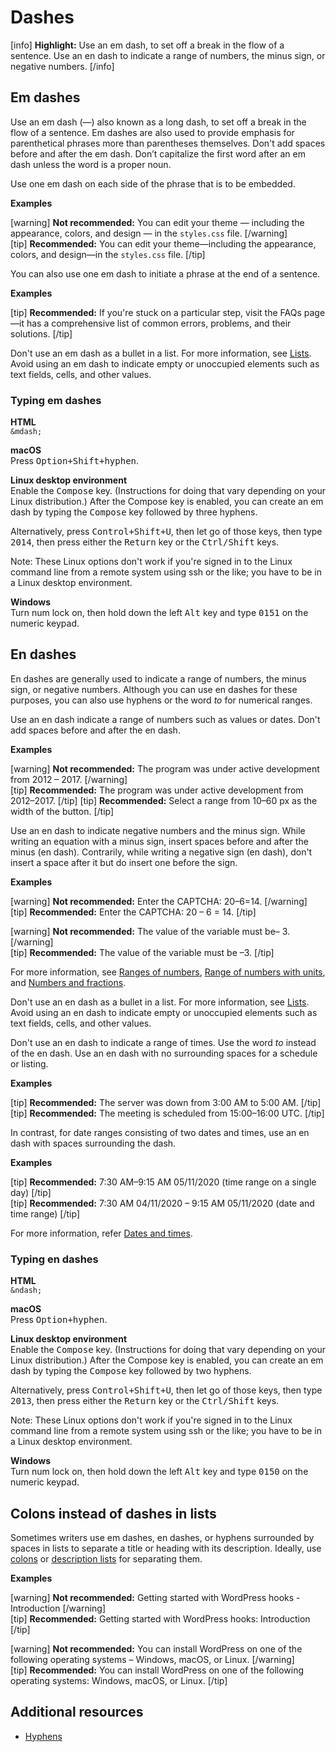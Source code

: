 # Dashes

[info] **Highlight:** Use an em dash, to set off a break in the flow of a sentence. Use an en dash to indicate a range of numbers, the minus sign, or negative numbers. [/info]

## Em dashes

Use an em dash (—) also known as a long dash, to set off a break in the flow of a sentence. Em dashes are also used to provide emphasis for parenthetical phrases more than parentheses themselves. Don't add spaces before and after the em dash. Don’t capitalize the first word after an em dash unless the word is a proper noun.

Use one em dash on each side of the phrase that is to be embedded.

**Examples**  

[warning] **Not recommended:** You can edit your theme — including the appearance, colors, and design — in the `styles.css` file.  [/warning]  
[tip] **Recommended:** You can edit your theme—including the appearance, colors, and design—in the `styles.css` file. [/tip]

You can also use one em dash to initiate a phrase at the end of a sentence.

**Examples**  

[tip] **Recommended:** If you're stuck on a particular step, visit the FAQs page—it has a comprehensive list of common errors, problems, and  their solutions. [/tip]

Don't use an em dash as a bullet in a list. For more information, see [Lists](https://make.wordpress.org/docs/style-guide/formatting/lists/). Avoid using an em dash to indicate empty or unoccupied elements such as text fields, cells, and other values.

### Typing em dashes

**HTML**  
``&mdash;``  

**macOS**  
Press <kbd>Option+Shift+hyphen</kbd>.  

**Linux desktop environment**  
Enable the <kbd>Compose</kbd> key. (Instructions for doing that vary depending on your Linux distribution.) After the Compose key is enabled, you can create an em dash by typing the <kbd>Compose</kbd> key followed by three hyphens.  

Alternatively, press <kbd>Control+Shift+U</kbd>, then let go of those keys, then type <kbd>2014</kbd>, then press either the <kbd>Return</kbd> key or the <kbd>Ctrl/Shift</kbd> keys.

Note: These Linux options don't work if you're signed in to the Linux command line from a remote system using ssh or the like; you have to be in a Linux desktop environment.  

**Windows**  
Turn num lock on, then hold down the left <kbd>Alt</kbd> key and type <kbd>0151</kbd> on the numeric keypad.  

## En dashes

En dashes are generally used to indicate a range of numbers, the minus sign, or negative numbers. Although you can use en dashes for these purposes, you can also use hyphens or the word *to* for numerical ranges.

Use an en dash indicate a range of numbers such as values or dates. Don't add spaces before and after the en dash.

**Examples**  

[warning] **Not recommended:** The program was under active development from 2012 – 2017.  [/warning]  
[tip] **Recommended:** The program was under active development from 2012–2017. [/tip]
[tip] **Recommended:** Select a range from 10–60 px as the width of the button. [/tip]

Use an en dash to indicate negative numbers and the minus sign. While writing an equation with a minus sign, insert spaces before and after the minus (en dash). Contrarily, while writing a negative sign (en dash), don't insert a space after it but do insert one before the sign.

**Examples**  

[warning] **Not recommended:** Enter the CAPTCHA: 20–6=14. [/warning]  
[tip] **Recommended:** Enter the CAPTCHA: 20 – 6 = 14. [/tip]

[warning] **Not recommended:** The value of the variable must be– 3.  [/warning]  
[tip] **Recommended:** The value of the variable must be –3. [/tip]

For more information, see [Ranges of numbers](https://make.wordpress.org/docs/style-guide/formatting/numbers/#ranges-of-numbers), [Range of numbers with units](https://make.wordpress.org/docs/style-guide/formatting/units-of-measurement/#ranges-of-numbers-with-units), and [Numbers and fractions](https://make.wordpress.org/docs/style-guide/punctuation/hyphens/#numbers-and-fractions).

Don't use an en dash as a bullet in a list. For more information, see [Lists](https://make.wordpress.org/docs/style-guide/formatting/lists/). Avoid using an en dash to indicate empty or unoccupied elements such as text fields, cells, and other values.

Don't use an en dash to indicate a range of times. Use the word *to* instead of the en dash. Use an en dash with no surrounding spaces for a schedule or listing.

**Examples**  

[tip] **Recommended:** The server was down from 3:00 AM to 5:00 AM. [/tip]  
[tip] **Recommended:** The meeting is scheduled from 15:00–16:00 UTC. [/tip]  

In contrast, for date ranges consisting of two dates and times, use an en dash with spaces surrounding the dash.

**Examples**  

[tip] **Recommended:** 7:30 AM–9:15 AM 05/11/2020 (time range on a single day) [/tip]  
[tip] **Recommended:** 7:30 AM 04/11/2020 – 9:15 AM 05/11/2020 (date and time range) [/tip]  

For more information, refer [Dates and times](https://make.wordpress.org/docs/style-guide/formatting/dates-times/).

### Typing en dashes

**HTML**  
`&ndash;`

**macOS**  
Press <kbd>Option+hyphen</kbd>.  

**Linux desktop environment**  
Enable the <kbd>Compose</kbd> key. (Instructions for doing that vary depending on your Linux distribution.) After the Compose key is enabled, you can create an em dash by typing the <kbd>Compose</kbd> key followed by two hyphens.  

Alternatively, press <kbd>Control+Shift+U</kbd>, then let go of those keys, then type <kbd>2013</kbd>, then press either the <kbd>Return</kbd> key or the <kbd>Ctrl/Shift</kbd> keys.

Note: These Linux options don't work if you're signed in to the Linux command line from a remote system using ssh or the like; you have to be in a Linux desktop environment.  

**Windows**  
Turn num lock on, then hold down the left <kbd>Alt</kbd> key and type <kbd>0150</kbd> on the numeric keypad.

## Colons instead of dashes in lists

Sometimes writers use em dashes, en dashes, or hyphens surrounded by spaces in lists to separate a title or heading with its description. Ideally, use [colons](https://make.wordpress.org/docs/style-guide/punctuation/colons/) or [description lists](https://make.wordpress.org/docs/style-guide/formatting/lists/#description-list) for separating them.

**Examples**  

[warning] **Not recommended:** Getting started with WordPress hooks - Introduction  [/warning]  
[tip] **Recommended:** Getting started with WordPress hooks: Introduction [/tip]

[warning] **Not recommended:** You can install WordPress on one of the following operating systems – Windows, macOS, or Linux.  [/warning]  
[tip] **Recommended:** You can install WordPress on one of the following operating systems: Windows, macOS, or Linux. [/tip]


## Additional resources

- [Hyphens](https://make.wordpress.org/docs/style-guide/punctuation/hyphens/)
